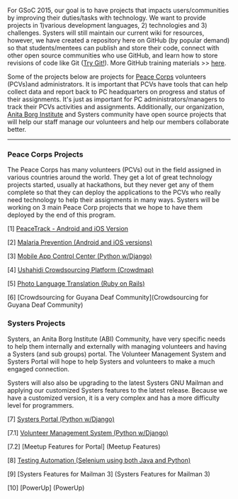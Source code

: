 For GSoC 2015, our goal is to have projects that impacts users/communities by improving their duties/tasks with technology. We want to provide projects in 1)various development languages, 2) technologies and 3) challenges. Systers will still maintain our current wiki for resources, however, we have created a repository here on GitHub (by popular demand) so that students/mentees can publish and store their code,  connect with other open source communities who use GitHub, and learn how to store revisions of code like Git ([Try Git!](http://try.github.io/levels/1/challenges/1)). More GitHub training materials >> [here](http://training.github.com/resources/videos/).

Some of the projects below are projects for [Peace Corps](http://www.peacecorps.gov/) volunteers (PCVs)and administrators. It is important that PCVs have tools that can help collect data and report back to PC headquarters on progress and status of their assignments. It's just as important for PC administrators/managers to track their PCVs activities and assignments. Additionally, our organization, [Anita Borg Institute](http://anitaborg.org/) and Systers community have open source projects that will help our staff manage our volunteers and help our members collaborate better.


***
### Peace Corps Projects
The Peace Corps has many volunteers (PCVs) out in the field assigned in various countries around the world. They get a lot of great technology projects started, usually at hackathons, but they never get any of them complete so that they can deploy the applications to the PCVs who really need technology to help their assignments in many ways. Systers will be working on 3 main Peace Corp projects that we hope to have them deployed by the end of this program.

[1] [PeaceTrack - Android and iOS Version](https://github.com/systers/ossprojects/wiki/PeaceTrack)

[2] [Malaria Prevention (Android and iOS versions)](Malaria-Prevention)

[3] [Mobile App Control Center (Python w/Django)](MobileAppControlCenter)

[4] [Ushahidi Crowdsourcing Platform (Crowdmap)](Ushahidi-Crowdsourcing)

[5] [Photo Language Translation (Ruby on Rails)](Photo-Language-Translation)

[6] [Crowdsourcing for Guyana Deaf Community](Crowdsourcing for Guyana Deaf Community)



### Systers Projects
Systers, an Anita Borg Institute (ABI) Community, have very specific needs to help them internally and externally with managing volunteers and having a Systers (and sub groups) portal. The Volunteer Management System and Systers Portal will hope to help Systers and volunteers to make a much engaged connection.

Systers will also also be upgrading to the latest Systers GNU Mailman and applying our customized Systers features to the latest release. Because we have a customized version, it is a very complex and has a more difficulty level for programmers.

[7] [Systers Portal (Python w/Django)](Systers-Portal) 

[7.1] [Volunteer Management System (Python w/Django)](Volunteer-Management-System)

[7.2] [Meetup Features for Portal] (Meetup Features)

[8] [Testing Automation (Selenium using both Java and Python)](Testing-Automation)

[9] [Systers Features for Mailman 3] (Systers Features for Mailman 3)

[10] [PowerUp] (PowerUp)




